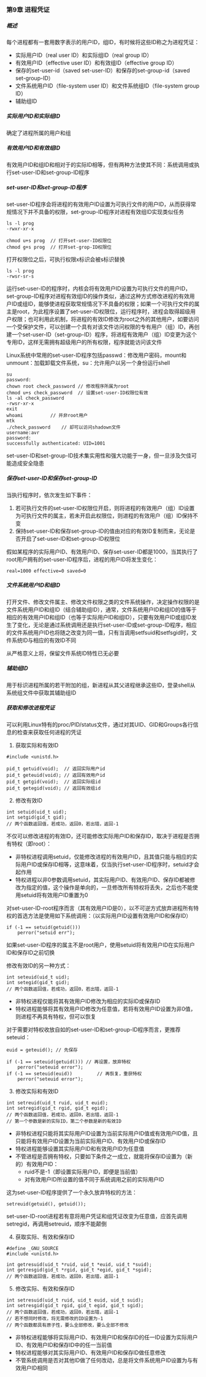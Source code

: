 ### 第9章 进程凭证

##### 概述

每个进程都有一套用数字表示的用户ID，组ID，有时候将这些ID称之为进程凭证：

* 实际用户ID（real user ID）和实际组ID（real group ID）
* 有效用户ID（effective user ID）和有效组ID（effective group ID）
* 保存的set-user-id（saved set-user-ID）和保存的set-group-id（saved set-group-ID）
* 文件系统用户ID（file-system user ID）和文件系统组ID（file-system group ID）
* 辅助组ID

##### 实际用户ID和实际组ID

确定了进程所属的用户和组

##### 有效用户ID和有效组ID

有效用户ID和组ID和相对于的实际ID相等，但有两种方法使其不同：系统调用或执行set-user-ID和set-group-ID程序

##### set-user-ID和set-group-ID程序

set-user-ID程序会将进程的有效用户ID设置为可执行文件的用户ID，从而获得常规情况下并不具备的权限，set-group-ID程序对进程有效组ID实现类似任务

```
ls -l prog
-rwxr-xr-x

chmod u+s prog	// 打开set-user-ID权限位
chmod g+s prog	// 打开set-grop-ID权限位
```

打开权限位之后，可执行权限x标识会被s标识替换

```
ls -l prog
-rwsr-sr-s
```

运行set-user-ID的程序时，内核会将有效用户ID设置为可执行文件的用户ID，set-group-ID程序对进程有效组ID的操作类似，通过这种方式修改进程的有效用户ID或组ID，能够使进程获取常规情况下不具备的权限；如果一个可执行文件的属主是root，为此程序设置了set-user-ID权限位，运行程序时，进程会取得超级用户权限；也可利用此机制，将进程的有效ID修改为root之外的其他用户，如要访问一个受保护文件，可以创建一个具有对该文件访问权限的专有用户（组）ID，再创建一个set-user-ID（set-group-ID）程序，将进程有效用户（组）ID变更为这个专用ID，这样无需拥有超级用户的所有权限，程序就能访问该文件

Linux系统中常用的set-user-ID程序包括passwd：修改用户密码，mount和unmount：加载卸载文件系统，su：允许用户以另一个身份运行shell

```
su
password:
chown root check_password // 修改程序所属为root
chmod u+s check_password  // 设置set-user-ID权限位有效
ls -al check_password
-rwsr-xr-x
exit
whoami			// 并非root用户
mtk
./check_password	// 却可以访问shadown文件
username:avr
password:
successfully authenticated: UID=1001
```

set-user-ID和set-group-ID技术集实用性和强大功能于一身，但一旦涉及欠佳可能造成安全隐患

##### 保存set-user-ID和保存set-group-ID

当执行程序时，依次发生如下事件：

1. 若可执行文件的set-user-ID权限位开启，则将进程的有效用户（组）ID设置为可执行文件的属主，若未开启此权限位，则进程的有效用户（组）ID保持不变
2. 保持set-user-ID和保存set-group-ID的值由对应的有效ID复制而来，无论是否开启了set-user-ID和set-group-ID权限位

假如某程序的实际用户ID、有效用户ID、保存set-user-ID都是1000，当其执行了root用户拥有的set-user-ID程序后，进程的用户ID将发生变化：

```
real=1000 effective=0 saved=0
```

##### 文件系统用户ID和组ID

打开文件、修改文件属主、修改文件权限之类的文件系统操作，决定操作权限的是文件系统用户ID和组ID（结合辅助组ID），通常，文件系统用户ID和组ID的值等于相应的有效用户ID和组ID（也等于实际用户ID和组ID），只要有效用户ID或组ID发生了变化，无论是通过系统调用还是执行set-user-ID或set-group-ID程序，相应的文件系统用户ID也将随之改变为同一值，只有当调用setfsuid和setfsgid时，文件系统ID与相应的有效ID不同

从严格意义上将，保留文件系统ID特性已无必要

##### 辅助组ID

用于标识进程所属的若干附加的组，新进程从其父进程继承这些ID，登录shell从系统组文件中获取其辅助组ID

##### 获取和修改进程凭证

可以利用Linux特有的proc/PID/status文件，通过对其UID、GID和Groups各行信息的检查来获取任何进程的凭证

1. 获取实际和有效ID

```
#include <unistd.h>

pid_t getuid(void);  // 返回实际用户id
pid_t geteuid(void); // 返回有效用户id
pid_t getgid(void);  // 返回实际组id
pid_t getegid(void); // 返回有效组id
```

2. 修改有效ID

```
int setuid(uid_t uid);
int setgid(gid_t gid);
// 两个函数返回值，若成功，返回0，若出错，返回-1
```

不仅可以修改进程的有效ID，还可能修改实际用户ID和保存ID，取决于进程是否拥有特权（即root）：

* 非特权进程调用setuid，仅能修改进程的有效用户ID，且其值只能与相应的实际用户ID或保存ID相等，这意味着，仅当执行set-user-ID程序时，setuid才会起作用
* 特权进程以非0参数调用setuid，其实际用户ID、有效用户ID、保存ID都被修改为指定的值，这个操作是单向的，一旦修改所有特权将丢失，之后也不能使用setuid将有效用户ID重置为0

对set-user-ID-root程序而言（其有效用户ID是0），以不可逆方式放弃进程所有特权的首选方法是使用如下系统调用：（以实际用户ID设置有效用户ID和保存ID）

```
if (-1 == setuid(getuid()))
	perror("setuid err");
```

如果set-user-ID程序的属主不是root用户，使用setuid将有效用户ID在实际用户ID和保存ID之前切换

修改有效ID的另一种方式：

```
int seteuid(uid_t uid);
int setegid(gid_t gid);
// 两个函数返回值，若成功，返回0，若出错，返回-1
```

* 非特权进程仅能将其有效用户ID修改为相应的实际ID或保存ID
* 特权进程能够将其有效用户ID修改为任意值，若将有效用户ID设置为非0值，则进程不再具有特权，但可以恢复

对于需要对特权收放自如的set-user-ID和set-group-ID程序而言，更推荐seteuid：

```
euid = geteuid(); // 先保存

if (-1 == seteuid(getuid())) // 再设置，放弃特权
	perror("seteuid error");
if (-1 == seteuid(euid))		 // 再恢复，重获特权
	perror("seteuid error");
```

3. 修改实际和有效ID

```
int setreuid(uid_t ruid, uid_t euid);
int setregid(gid_t rgid, gid_t egid);
// 两个函数返回值，若成功，返回0，若出错，返回-1
// 第一个参数是新的实际ID，第二个参数是新的有效ID
```

* 非特权进程只能将其实际用户ID设置为当前实际用户ID值或有效用户ID值，且只能将有效用户ID设置为当前实际用户ID、有效用户ID或保存ID
* 特权进程能够设置其实际用户ID和有效用户ID为任意值
* 不管进程是否拥有特权，只要如下条件之一成立，就能将保存ID设置为（新的）有效用户ID：
  * ruid不是-1（即设置实际用户ID，即便是当前值）
  * 对有效用户ID所设置的值不同于系统调用之前的实际用户ID

这为set-user-ID程序提供了一个永久放弃特权的方法：

```
setreuid(getuid(), getuid());
```

set-user-ID-root进程若有意将用户凭证和组凭证改变为任意值，应首先调用setregid，再调用setreuid，顺序不能颠倒

4. 获取实际、有效和保存ID

```
#define _GNU_SOURCE
#include <unistd.h>

int getresuid(uid_t *ruid, uid_t *euid, uid_t *suid);
int getresgid(gid_t *rgid, gid_t *egid, gid_t *sgid);
// 两个函数返回值，若成功，返回0，若出错，返回-1
```

5. 修改实际、有效和保存ID

```
int setresuid(uid_t ruid, uid_t euid, uid_t suid);
int setresgid(gid_t rgid, gid_t egid, gid_t sgid);
// 两个函数返回值，若成功，返回0，若出错，返回-1
// 若不想同时修改，将无需修改的ID设置为-1
// 两个函数都具有原子性，要么全部修改，要么全部不修改
```

* 非特权进程能够将实际用户ID、有效用户ID和保存ID的任一ID设置为实际用户ID、有效用户ID和保存ID中的任一当前值
* 特权进程能够对其实际用户ID、有效用户ID和保存ID做任意修改
* 不管系统调用是否对其他ID做了任何改动，总是将文件系统用户ID设置为与有效用户ID相同

